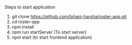 Steps to start application
1. git clone https://github.com/lohani-harsha/roster-app.git
2. cd roster-app
3. npm install
4. npm run startServer (To start server)
5. npm start (to start frontend application)